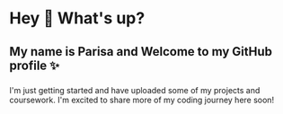 <h1 align="left">Hey 👋 What's up?</h1>

###

## <p align="left">My name is Parisa and Welcome to my  GitHub profile ✨</p>

###

<p align="left">I'm just getting started and have uploaded some of my projects and coursework. I'm excited to share more of my coding journey here soon!</p>

###
